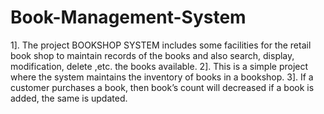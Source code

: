 # Book-Management-System
1]. The project BOOKSHOP SYSTEM includes some facilities for the retail book shop to maintain records of the books and also search, display, modification, delete ,etc. the books available. 
2]. This is a simple project where the system maintains the inventory of books in a bookshop. 
3]. If a customer purchases a book, then book’s count will decreased if a book is added, the same is updated.

